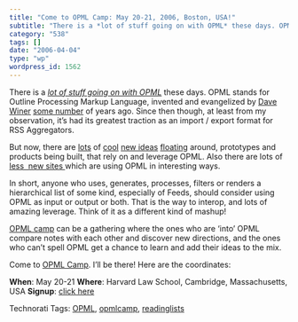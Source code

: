 ```yaml
---
title: "Come to OPML Camp: May 20-21, 2006, Boston, USA!"
subtitle: "There is a *lot of stuff going on with OPML* these days. OPML stands for Out..."
category: "538"
tags: []
date: "2006-04-04"
type: "wp"
wordpress_id: 1562
---
```

There is a *[lot of stuff going on with OPML](http://opmlcamp.com/)* these days. OPML stands for Outline Processing Markup Language, invented and evangelized by [Dave Winer](http://www.scripting.com/) [some number](http://www.opml.org/about) of years ago. Since then though, at least from my observation, it’s had its greatest traction as an import / export format for RSS Aggregators.

But now, there are [lots](http://www.opmlsearch.com/) of [cool](http://www.grazr.com/) [new ideas](http://libraryclips.blogsome.com/2005/12/26/my-or-mysyndicaat-the-ultimate-newsmasters-processing-tool/) [floating](http://feedrinse.com/) around, prototypes and products being built, that rely on and leverage OPML. Also there are lots of [less  new sites ](http://www.web20workgroup.com/)which are using OPML in interesting ways.

In short, anyone who uses, generates, processes, filters or renders a hierarchical list of some kind, especially of Feeds, should consider using OPML as input or output or both. That is the way to interop, and lots of amazing leverage. Think of it as a different kind of mashup!

[OPML camp](http://www.opmlcamp.com/) can be a gathering where the ones who are ‘into’ OPML compare notes with each other and discover new directions, and the ones who can’t spell OPML get a chance to learn and add their ideas to the mix.

Come to [OPML Camp](http://opmlcamp.com/). I’ll be there! Here are the coordinates:

**When**: May 20-21
**Where**: Harvard Law School, Cambridge, Massachusetts, USA
**Signup**: [click here](http://opmlcamp.com/?p=35)

Technorati Tags: [OPML](http://www.technorati.com/tag/OPML), [opmlcamp](http://www.technorati.com/tag/opmlcamp), [readinglists](http://www.technorati.com/tag/readinglists)